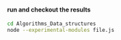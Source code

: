 


#### run and checkout the results

```sh
cd Algorithms_Data_structures
node --experimental-modules file.js
```